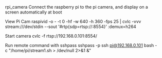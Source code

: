 rpi_camera
Connect the raspberry pi to the pi camera, and display on a screen automatically at boot

View Pi Cam
raspivid -o - -t 0 -hf -w 640 -h 360 -fps 25 | cvlc -vvv stream:///dev/stdin --sout '#rtp{sdp=rtsp://:8554}' :demux=h264

Start camera
cvlc -f rtsp://192.168.0.101:8554/

Run remote command with sshpass
sshpass -p <password> ssh pi@192.168.0.101 bash -c "/home/pi/stream1.sh > /dev/null 2>&1 &"

